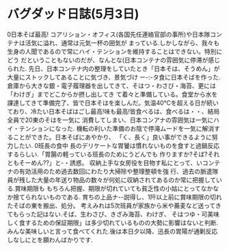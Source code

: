 # バグダッド日誌(5月3日)

0日本そば最高!
コアリション・オフィス(各国先任連絡官部の事所)や日本隊コンテナは活気に溢れ、通常は元気一杯の囲気が
まっている.しかしながら、我々も生身の人聞であるので常にハイ・テンションを維持することはできない。特別にどう
だということもないのだが、なんとな(日本コンテナの雰囲気に停滞が感じられた.
先日、日本コンテナ内の整理をしていたとき「日本そは、そうめん」が大量にストックしてあることに気づき、景気づけ
ー-:-タ食に日本そばを作った.
倉庫から大きな銀・電子履理器を出してきて、そはつ・わさび・海苔、更には「わけぎ」までどこからか摂し出してき
て着々と準備している。食堂から水を課達してきて準備完了、皆で日本そはを楽しんだ。気温40℃を超える日が続い
ており、冷たい日本そばはごし最高!味も最高!皆食べるは、食べるは・・、結局全員で20東のそはを一気に
消費してしまい、日本コンアナの雰囲気は一気にハイ・テンションになった.
機転の利いた準備のお陰で停滝ムードを一気に解消することができた。日本そばにあやかり、
「く、長く」良い事ができるように努力したい.
0班長の食中
長のデリケートな胃饕は慣れないものを食すと過鍋反応するらしい.「胃腸の軽っている班長のためにうどんでも
作りますか?そば?それともそーめん??」と-・誘惑。
収納上手な女房役を目物す私にとって、いコンテナの有効活用のため過去数回にわたり大掃除や整理整頓を強
行、過去の脈遣隊員が残した大量の年送り物品の数々が何処に収納されてあるのか常に把握している.賞味期限も
もちろん把握、期限が切れていても貧乏性の小姑にとってなかなか捨てられないものである.
育ちの上品ナ--説得し、1阡以上前に賞味期限の切れたそばの東を搬出、処分。
考えみれは5次班員が家族から米や蕎麦など送ってきてもらった記はない.そば、生わさび、きざみ海苔、わけぎ、
そはつゆ・可美味しく食するための保証期限」は多少切れているものの大勢に影響はないと判断.
みんな美味しいと言って食べてくれた.後は本日夕以降、迅長の胃陽が通剿反応しなしにとを願わんばかりです.
